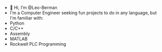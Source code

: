 - 👋 Hi, I’m @Leo-Berman
- I'm a Computer Engineer seeking fun projects to do in any language, but I'm familiar with:
- Python
- C/C++
- Assembly
- MATLAB
- Rockwell PLC Programming
<!---
Leo-Berman/Leo-Berman is a ✨ special ✨ repository because its `README.md` (this file) appears on your GitHub profile.
You can click the Preview link to take a look at your changes.
--->
